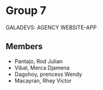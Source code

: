 # Group 7
GALADEVS: AGENCY WEBSITE-APP

## Members
- Pantajo, Rod Julian
- Vibal, Merca Djamena
- Dagohoy, prencess Wendy
- Macayran, Rhey Victor

